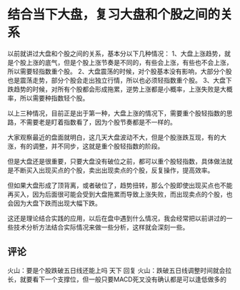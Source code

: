 # 结合当下大盘，复习大盘和个股之间的关系

以前就讲过大盘和个股之间的关系，基本分以下几种情况：
1、大盘上涨趋势，就是个股上涨的底气，但是个股上涨节奏是不同的，有些会上涨，有些也不会上涨，所以需要轻指数重个股。
2、大盘震荡的时候，对个股基本没有影响，大部分个股也是震荡走势，部分个股会走出独立行情，所以也必须轻指数重个股。
3、大盘下跌趋势的时候，对所有个股都会形成拖累，逆势上涨都是小概率，上涨失败是大概率，所以需要种指数轻个股。

以上三种情况，目前正是出于第一种，大盘上涨的情况下，需要重个股轻指数的思路，不需要老是盯着指数看了，因为个股节奏都是不一样的。

大家观察最近的盘面就明白，这几天大盘波动不大，但是个股涨跌互现，有的大涨，有的调整，并不同步，这就是重个股轻指数的阶段。

但是大盘还是很重要，只要大盘没有破位之前，都可以重个股轻指数，具体做法就是不断买入出现买点的个股，卖出出现卖点的个股，反复操作，提高效率。

但如果大盘形成了顶背离，或者破位了，趋势扭转，那么个股即使出现买点也不能再买入，因为后面很可能会受到大盘拖累而导致上涨失败，而出现卖点的个股，也会因为大盘下跌而出现大幅下跌。

这还是理论结合实践的应用，以后在盘中遇到什么情况，我会经常把以前讲过的一些技术分析方法结合实际情况来做一些分析，这样就会深刻一些。

## 评论 
火山：要是个股跌破五日线还能上吗
天下 回复 火山：跌破五日线调整时间就会拉长，就要看下一个支撑位，但一般只要MACD死叉没有确认都是可以逢低做多的

